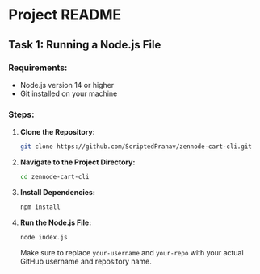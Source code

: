# Project README

## Task 1: Running a Node.js File

### Requirements:
- Node.js version 14 or higher
- Git installed on your machine

### Steps:
1. **Clone the Repository:**
   ```bash
   git clone https://github.com/ScriptedPranav/zennode-cart-cli.git
   ```

2. **Navigate to the Project Directory:**
   ```bash
   cd zennode-cart-cli
   ```

3. **Install Dependencies:**
   ```bash
   npm install
   ```

4. **Run the Node.js File:**
   ```bash
   node index.js
   ```

   Make sure to replace `your-username` and `your-repo` with your actual GitHub username and repository name.

#